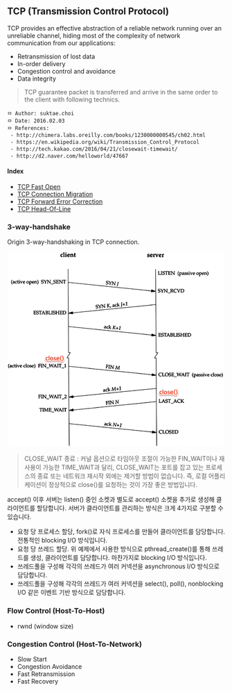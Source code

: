 ## TCP (Transmission Control Protocol)
TCP provides an effective abstraction of a reliable network running over an unreliable channel, hiding most of the complexity of network communication from our applications:
 - Retransmission of lost data
 - In-order delivery
 - Congestion control and avoidance
 - Data integrity

> TCP guarantee packet is transferred and arrive in the same order to the client with following technics.

```
ㅁ Author: suktae.choi
ㅁ Date: 2016.02.03
ㅁ References:
 - http://chimera.labs.oreilly.com/books/1230000000545/ch02.html
 - https://en.wikipedia.org/wiki/Transmission_Control_Protocol
 - http://tech.kakao.com/2016/04/21/closewait-timewait/
 - http://d2.naver.com/helloworld/47667
```

#### Index
- [TCP Fast Open](https://github.com/agongi/study/tree/master/tcp/tcp-fast-open/)
- [TCP Connection Migration](https://github.com/agongi/study/tree/master/tcp/tcp-connection-migration/)
- [TCP Forward Error Correction](https://github.com/agongi/study/tree/master/tcp/tcp-forward-error-correction/)
- [TCP Head-Of-Line](https://github.com/agongi/study/tree/master/tcp/tcp-head-of-line/)

### 3-way-handshake
Origin 3-way-handshaking in TCP connection.

<img src="images/18338404268_f693b065d4_o.png">

> CLOSE_WAIT 종료 : 커널 옵션으로 타임아웃 조절이 가능한 FIN_WAIT이나 재사용이 가능한 TIME_WAIT과 달리, CLOSE_WAIT는 포트를 잡고 있는 프로세스의 종료 또는 네트워크 재시작 외에는 제거할 방법이 없습니다. 즉, 로컬 어플리케이션이 정상적으로 close()를 요청하는 것이 가장 좋은 방법입니다.

accept() 이후 서버는 listen() 중인 소켓과 별도로 accept() 소켓을 추가로 생성해 클라이언트를 할당합니다. 서버가 클라이언트를 관리하는 방식은 크게 4가지로 구분할 수 있습니다.

 - 요청 당 프로세스 할당, fork()로 자식 프로세스를 만들어 클라이언트를 담당합니다. 전통적인 blocking I/O 방식입니다.
 - 요청 당 쓰레드 할당. 위 예제에서 사용한 방식으로 pthread_create()를 통해 쓰레드를 생성, 클라이언트를 담당합니다. 마찬가지로 blocking I/O 방식입니다.
 - 쓰레드풀을 구성해 각각의 쓰레드가 여러 커넥션을 asynchronous I/O 방식으로 담당합니다.
 - 쓰레드풀을 구성해 각각의 쓰레드가 여러 커넥션을 select(), poll(), nonblocking I/O 같은 이벤트 기반 방식으로 담당합니다.

### Flow Control (Host-To-Host)
 - rwnd (window size)

### Congestion Control (Host-To-Network)
 - Slow Start
 - Congestion Avoidance
 - Fast Retransmission
 - Fast Recovery

